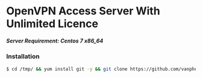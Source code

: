 # OpenVPN Access Server With Unlimited Licence
##### Server Requirement: **Centos 7 x86_64**

### Installation

```sh
$ cd /tmp/ && yum install git -y && git clone https://github.com/vanphonguit/vpn.git && cd vpn && sed -i -e 's/\r$//' centos7.sh && chmod 755 centos7.sh && ./centos7.sh
```


